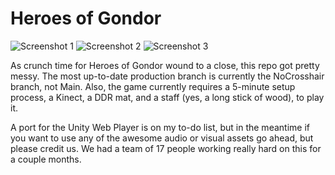 Heroes of Gondor
=============

![Screenshot 1](https://dl.dropboxusercontent.com/u/27507970/orcs.png)
![Screenshot 2](https://dl.dropboxusercontent.com/u/27507970/environment.jpg)
![Screenshot 3](https://dl.dropboxusercontent.com/u/27507970/troll.jpg)

As crunch time for Heroes of Gondor wound to a close, this repo got pretty messy. The most up-to-date production branch is currently the NoCrosshair branch, not Main. Also, the game currently requires a 5-minute setup process, a Kinect, a DDR mat, and a staff (yes, a long stick of wood), to play it.

A port for the Unity Web Player is on my to-do list, but in the meantime if you want to use any of the awesome audio or visual assets go ahead, but please credit us. We had a team of 17 people working really hard on this for a couple months.
